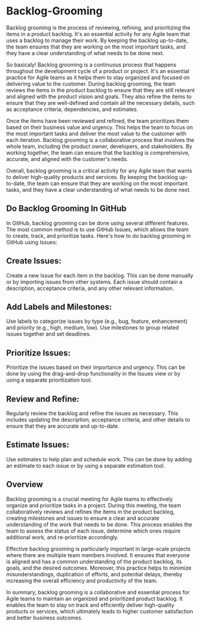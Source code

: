 # Backlog-Grooming
Backlog grooming is the process of reviewing, refining, and prioritizing the items in a product backlog. It's an essential activity for any Agile team that uses a backlog to manage their work. By keeping the backlog up-to-date, the team ensures that they are working on the most important tasks, and they have a clear understanding of what needs to be done next.

So basicaly! Backlog grooming is a continuous process that happens throughout the development cycle of a product or project. It's an essential practice for Agile teams as it helps them to stay organized and focused on delivering value to the customer. During backlog grooming, the team reviews the items in the product backlog to ensure that they are still relevant and aligned with the product vision and goals. They also refine the items to ensure that they are well-defined and contain all the necessary details, such as acceptance criteria, dependencies, and estimates.

Once the items have been reviewed and refined, the team prioritizes them based on their business value and urgency. This helps the team to focus on the most important tasks and deliver the most value to the customer with each iteration. Backlog grooming is a collaborative process that involves the whole team, including the product owner, developers, and stakeholders. By working together, the team can ensure that the backlog is comprehensive, accurate, and aligned with the customer's needs.

Overall, backlog grooming is a critical activity for any Agile team that wants to deliver high-quality products and services. By keeping the backlog up-to-date, the team can ensure that they are working on the most important tasks, and they have a clear understanding of what needs to be done next.

## Do Backlog Grooming In GitHub
In GitHub, backlog grooming can be done using several different features. The most common method is to use GitHub Issues, which allows the team to create, track, and prioritize tasks. Here's how to do backlog grooming in GitHub using Issues:

## Create Issues: 
Create a new Issue for each item in the backlog. This can be done manually or by importing issues from other systems. Each issue should contain a    description, acceptance criteria, and any other relevant information.
## Add Labels and Milestones: 
Use labels to categorize issues by type (e.g., bug, feature, enhancement) and priority (e.g., high, medium, low). Use milestones to group    related issues together and set deadlines.
## Prioritize Issues:
Prioritize the issues based on their importance and urgency. This can be done by using the drag-and-drop functionality in the Issues view or by using  a separate prioritization tool.
## Review and Refine:
Regularly review the backlog and refine the issues as necessary. This includes updating the description, acceptance criteria, and other details to ensure that they are accurate and up-to-date.
## Estimate Issues:
Use estimates to help plan and schedule work. This can be done by adding an estimate to each issue or by using a separate estimation tool.
## Overview
Backlog grooming is a crucial meeting for Agile teams to effectively organize and prioritize tasks in a project. During this meeting, the team collaboratively reviews and refines the items in the product backlog, creating milestones and issues to ensure a clear and accurate understanding of the work that needs to be done. This process enables the team to assess the status of each issue, determine which ones require additional work, and re-prioritize accordingly.

Effective backlog grooming is particularly important in large-scale projects where there are multiple team members involved. It ensures that everyone is aligned and has a common understanding of the product backlog, its goals, and the desired outcomes. Moreover, this practice helps to minimize misunderstandings, duplication of efforts, and potential delays, thereby increasing the overall efficiency and productivity of the team.

In summary, backlog grooming is a collaborative and essential process for Agile teams to maintain an organized and prioritized product backlog. It enables the team to stay on track and efficiently deliver high-quality products or services, which ultimately leads to higher customer satisfaction and better business outcomes.
